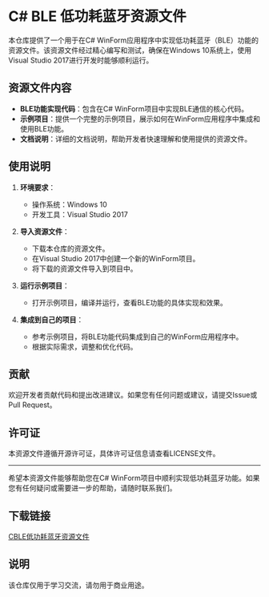 # C# BLE 低功耗蓝牙资源文件

本仓库提供了一个用于在C# WinForm应用程序中实现低功耗蓝牙（BLE）功能的资源文件。该资源文件经过精心编写和测试，确保在Windows 10系统上，使用Visual Studio 2017进行开发时能够顺利运行。

## 资源文件内容

- **BLE功能实现代码**：包含在C# WinForm项目中实现BLE通信的核心代码。
- **示例项目**：提供一个完整的示例项目，展示如何在WinForm应用程序中集成和使用BLE功能。
- **文档说明**：详细的文档说明，帮助开发者快速理解和使用提供的资源文件。

## 使用说明

1. **环境要求**：
   - 操作系统：Windows 10
   - 开发工具：Visual Studio 2017

2. **导入资源文件**：
   - 下载本仓库的资源文件。
   - 在Visual Studio 2017中创建一个新的WinForm项目。
   - 将下载的资源文件导入到项目中。

3. **运行示例项目**：
   - 打开示例项目，编译并运行，查看BLE功能的具体实现和效果。

4. **集成到自己的项目**：
   - 参考示例项目，将BLE功能代码集成到自己的WinForm应用程序中。
   - 根据实际需求，调整和优化代码。

## 贡献

欢迎开发者贡献代码和提出改进建议。如果您有任何问题或建议，请提交Issue或Pull Request。

## 许可证

本资源文件遵循开源许可证，具体许可证信息请查看LICENSE文件。

---

希望本资源文件能够帮助您在C# WinForm项目中顺利实现低功耗蓝牙功能。如果您有任何疑问或需要进一步的帮助，请随时联系我们。

## 下载链接
[CBLE低功耗蓝牙资源文件](https://pan.quark.cn/s/e9f1d88cdae5)

## 说明

该仓库仅用于学习交流，请勿用于商业用途。
